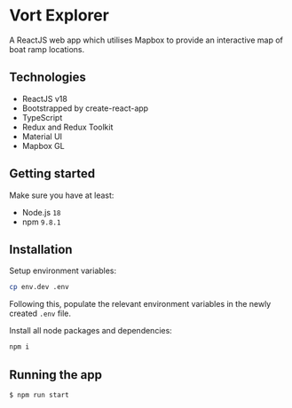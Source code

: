 # Vort Explorer
A ReactJS web app which utilises Mapbox to provide an interactive map of boat ramp locations.

## Technologies
- ReactJS v18
- Bootstrapped by create-react-app
- TypeScript
- Redux and Redux Toolkit
- Material UI
- Mapbox GL

## Getting started

Make sure you have at least:

- Node.js `18`
- npm `9.8.1`

## Installation
Setup environment variables:
```bash
cp env.dev .env
```

Following this, populate the relevant environment variables in the newly created `.env` file.


Install all node packages and dependencies:
```bash
npm i
```

## Running the app

```bash
$ npm run start
```
